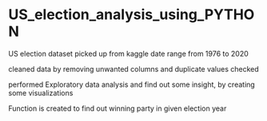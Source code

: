 # US_election_analysis_using_PYTHON
US election dataset picked up from kaggle date range from 1976 to 2020

cleaned data by removing unwanted columns and duplicate values checked

performed Exploratory data analysis and find out some insight, by creating some visualizations

Function is created to find out winning party in given election year 
